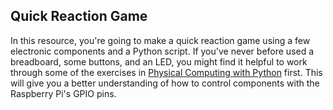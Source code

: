 ## Quick Reaction Game

In this resource, you're going to make a quick reaction game using a few electronic components and a Python script. If you've never before used a breadboard, some buttons, and an LED, you might find it helpful to work through some of the exercises in [Physical Computing with Python](https://learning-admin.raspberrypi.org/en/projects/physical-computing) first. This will give you a better understanding of how to control components with the Raspberry Pi's GPIO pins.

